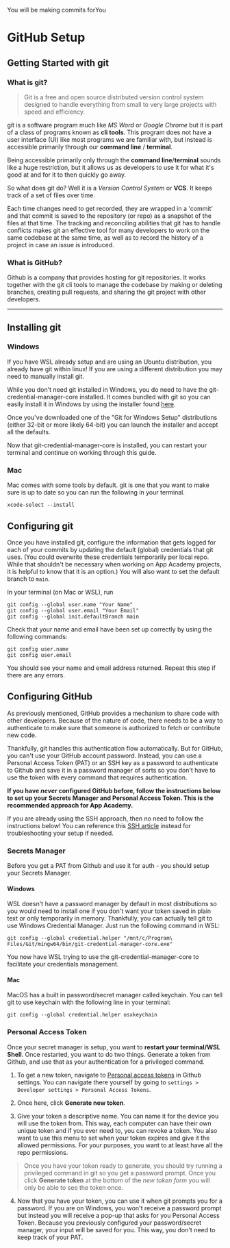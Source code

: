 You will be making commits forYou 
# GitHub Setup

## Getting Started with git

### What is git?

> Git is a free and open source distributed version control system designed to
> handle everything from small to very large projects with speed and efficiency.

git is a software program much like *MS Word* or *Google Chrome* but it is part
of a class of programs known as **cli tools**. This program does not have a user
interface (UI) like most programs we are familiar with, but instead is
accessible primarily through our **command line** / **terminal**.

Being accessible primarily only through the **command line**/**terminal** sounds
like a huge restriction, but it allows us as developers to use it for what it's
good at and for it to then quickly go away.

So what does git do? Well it is a *Version Control System* or **VCS**. It keeps
track of a set of files over time.

Each time changes need to get recorded, they are wrapped in a 'commit' and that
commit is saved to the repository (or repo) as a snapshot of the files at that
time. The tracking and reconciling abilities that git has to handle conflicts
makes git an effective tool for many developers to work on the same codebase at
the same time, as well as to record the history of a project in case an issue is
introduced.

### What is GitHub?

Github is a company that provides hosting for git repositories. It works
together with the git cli tools to manage the codebase by making or deleting
branches, creating pull requests, and sharing the git project with other
developers.

---

## Installing git

### Windows

If you have WSL already setup and are using an Ubuntu distribution, you already
have git within linux! If you are using a different distribution you may need to
manually install git.

While you don't need git installed in Windows, you do need to have the
git-credential-manager-core installed. It comes bundled with git so you can
easily install it in Windows by using the installer found [here][git-win].

Once you've downloaded one of the "Git for Windows Setup" distributions (either
32-bit or more likely 64-bit) you can launch the installer and accept all the
defaults.

Now that git-credential-manager-core is installed, you can restart your terminal
and continue on working through this guide.

### Mac

Mac comes with some tools by default. git is one that you want to make sure is up
to date so you can run the following in your terminal.

```shell
xcode-select --install
```

## Configuring git

Once you have installed git, configure the information that gets logged for each
of your commits by updating the default (global) credentials that git uses. (You
could overwrite these credentials temporarily per local repo. While that
shouldn't be necessary when working on App Academy projects, it is helpful to
know that it is an option.) You will also want to set the default branch to
`main`.

In your terminal (on Mac or WSL), run

```shell
git config --global user.name "Your Name"
git config --global user.email "Your Email"
git config --global init.defaultBranch main
```

Check that your name and email have been set up correctly by using the following commands:

```shell
git config user.name
git config user.email
```

You should see your name and email address returned. Repeat this step if there
are any errors.

## Configuring GitHub

As previously mentioned, GitHub provides a mechanism to share code with other
developers. Because of the nature of code, there needs to be a way to
authenticate to make sure that someone is authorized to fetch or contribute new
code.

Thankfully, git handles this authentication flow automatically. But for GitHub,
you can't use your GitHub account password. Instead, you can use a Personal
Access Token (PAT) or an SSH key as a password to authenticate to Github and
save it in a password manager of sorts so you don't have to use the token with
every command that requires authentication.

__If you have _never_ configured GitHub before, follow the instructions below to
set up your Secrets Manager and Personal Access Token. This is the recommended
approach for App Academy.__

If you are already using the SSH approach, then no need to follow the
instructions below! You can reference this [SSH article] instead for
troubleshooting your setup if needed.

### Secrets Manager

Before you get a PAT from Github and use it for auth - you should setup your
Secrets Manager.

#### Windows

WSL doesn't have a password manager by default in most distributions so you would
need to install one if you don't want your token saved in plain text or only
temporarily in memory. Thankfully, you can actually tell git to use Windows
Credential Manager. Just run the following command in WSL:

```shell
git config --global credential.helper "/mnt/c/Program\ Files/Git/mingw64/bin/git-credential-manager-core.exe"
```

You now have WSL trying to use the git-credential-manager-core to facilitate your
credentials management.

#### Mac

MacOS has a built in password/secret manager called keychain. You can tell git
to use keychain with the following line in your terminal:

```shell
git config --global credential.helper osxkeychain
```

### Personal Access Token
Once your secret manager is setup, you want to **restart your terminal/WSL
Shell**. Once restarted, you want to do two things. Generate a token from
Github, and use that as your authentication for a privileged command.

1. To get a new token, navigate to [Personal access tokens][PAT] in Github
   settings. You can navigate there yourself by going to `settings > Developer
   settings > Personal Access Tokens`.

2. Once here, click **Generate new token**.

3. Give your token a descriptive name. You can name it for the device you will
   use the token from. This way, each computer can have their own unique token
   and if you ever need to, you can revoke a token. You also want to use this
   menu to set when your token expires and give it the allowed permissions. For
   your purposes, you want to at least have all the repo permissions.

> Once you have your token ready to generate, you should try running a
> privileged command in git so you get a password prompt. Once you click
> **Generate token** at the bottom of the *new token form* you will only be able
> to see the token once.

4. Now that you have your token, you can use it when git prompts you for a
   password. If you are on Windows, you won't receive a password prompt but
   instead you will receive a pop-up that asks for you Personal Access Token.
   Because you previously configured your password/secret manager, your input
   will be saved for you. This way, you don't need to keep track of your PAT.

[git-win]: https://git-scm.com/download/win
[PAT]: https://github.com/settings/tokens
[SSH article]: https://hackmd.io/@AgDXdHgSSPKsJIhCxlaTuA/BJtNu88fF
